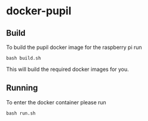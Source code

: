 # docker-pupil

## Build
To build the pupil docker image for the raspberry pi run
```
bash build.sh
```
This will build the required docker images for you.

## Running
To enter the docker container please run
```
bash run.sh
```
